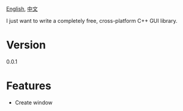 [English](README.md), [中文](README_zh.md)

I just want to write a completely free, cross-platform C++ GUI library.

# Version
0.0.1

# Features
- Create window

